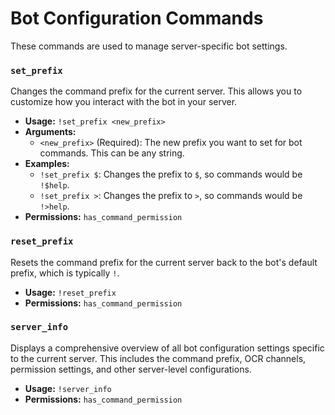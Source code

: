 # Bot Configuration Commands

These commands are used to manage server-specific bot settings.

### `set_prefix`
Changes the command prefix for the current server. This allows you to customize how you interact with the bot in your server.

- **Usage:** `!set_prefix <new_prefix>`
- **Arguments:**
    - `<new_prefix>` (Required): The new prefix you want to set for bot commands. This can be any string.
- **Examples:**
    - `!set_prefix $`: Changes the prefix to `$`, so commands would be `!$help`.
    - `!set_prefix >`: Changes the prefix to `>`, so commands would be `!>help`.
- **Permissions:** `has_command_permission`

### `reset_prefix`
Resets the command prefix for the current server back to the bot's default prefix, which is typically `!`.

- **Usage:** `!reset_prefix`
- **Permissions:** `has_command_permission`

### `server_info`
Displays a comprehensive overview of all bot configuration settings specific to the current server. This includes the command prefix, OCR channels, permission settings, and other server-level configurations.

- **Usage:** `!server_info`
- **Permissions:** `has_command_permission`
